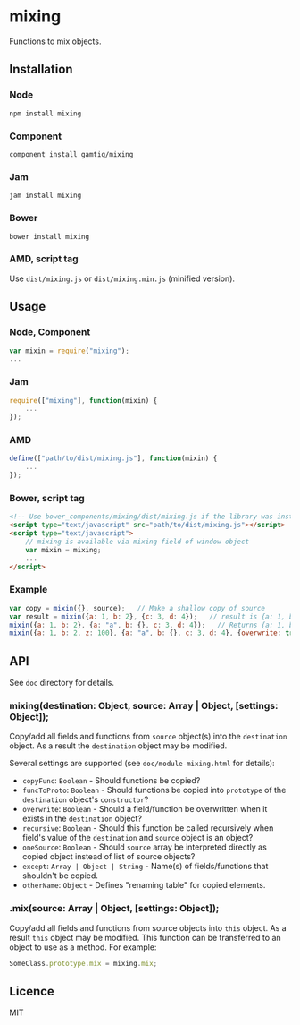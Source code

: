 # mixing

Functions to mix objects.

## Installation

### Node

    npm install mixing

### Component

    component install gamtiq/mixing

### Jam

    jam install mixing

### Bower

    bower install mixing

### AMD, script tag

Use `dist/mixing.js` or `dist/mixing.min.js` (minified version).

## Usage

### Node, Component

```js
var mixin = require("mixing");
...
```

### Jam

```js
require(["mixing"], function(mixin) {
    ...
});
```

### AMD

```js
define(["path/to/dist/mixing.js"], function(mixin) {
    ...
});
```

### Bower, script tag

```html
<!-- Use bower_components/mixing/dist/mixing.js if the library was installed via Bower -->
<script type="text/javascript" src="path/to/dist/mixing.js"></script>
<script type="text/javascript">
    // mixing is available via mixing field of window object
    var mixin = mixing;
    ...
</script>
```

### Example

```js
var copy = mixin({}, source);   // Make a shallow copy of source
var result = mixin({a: 1, b: 2}, {c: 3, d: 4});   // result is {a: 1, b: 2, c: 3, d: 4}
mixin({a: 1, b: 2}, {a: "a", b: {}, c: 3, d: 4});   // Returns {a: 1, b: 2, c: 3, d: 4}
mixin({a: 1, b: 2, z: 100}, {a: "a", b: {}, c: 3, d: 4}, {overwrite: true});   // Returns {a: "a", b: {}, c: 3, d: 4, z: 100}
```

## API

See `doc` directory for details.

### mixing(destination: Object, source: Array | Object, [settings: Object]);

Copy/add all fields and functions from `source` object(s) into the `destination` object.
As a result the `destination` object may be modified.

Several settings are supported (see `doc/module-mixing.html` for details):

* `copyFunc`: `Boolean` - Should functions be copied?
* `funcToProto`: `Boolean` - Should functions be copied into `prototype` of the `destination` object's `constructor`?
* `overwrite`: `Boolean` - Should a field/function be overwritten when it exists in the `destination` object?
* `recursive`: `Boolean` - Should this function be called recursively when field's value of the `destination` and `source` object is an object?
* `oneSource`: `Boolean` - Should `source` array be interpreted directly as copied object instead of list of source objects?
* `except`: `Array | Object | String` - Name(s) of fields/functions that shouldn't be copied.
* `otherName`: `Object` - Defines "renaming table" for copied elements.

### .mix(source: Array | Object, [settings: Object]);

Copy/add all fields and functions from source objects into `this` object.
As a result `this` object may be modified.
This function can be transferred to an object to use as a method.
For example:
```js
SomeClass.prototype.mix = mixing.mix;
```

## Licence

MIT

